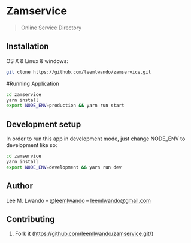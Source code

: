 # Zamservice
> Online Service Directory



## Installation

OS X & Linux & windows:

```sh
git clone https://github.com/leemlwando/zamservice.git
```

#Running Application

```sh
cd zamservice
yarn install
export NODE_ENV=production && yarn run start
```


## Development setup

In order to run this app in development mode, just change NODE_ENV to development like so:

```sh
cd zamservice
yarn install
export NODE_ENV=development && yarn run dev

```

## Author

Lee M. Lwando – [@leemlwando](https://twitter.com/leemlwando) – leemlwando@gmail.com


## Contributing

1. Fork it (<https://github.com/leemlwando/zamservice.git/>)


